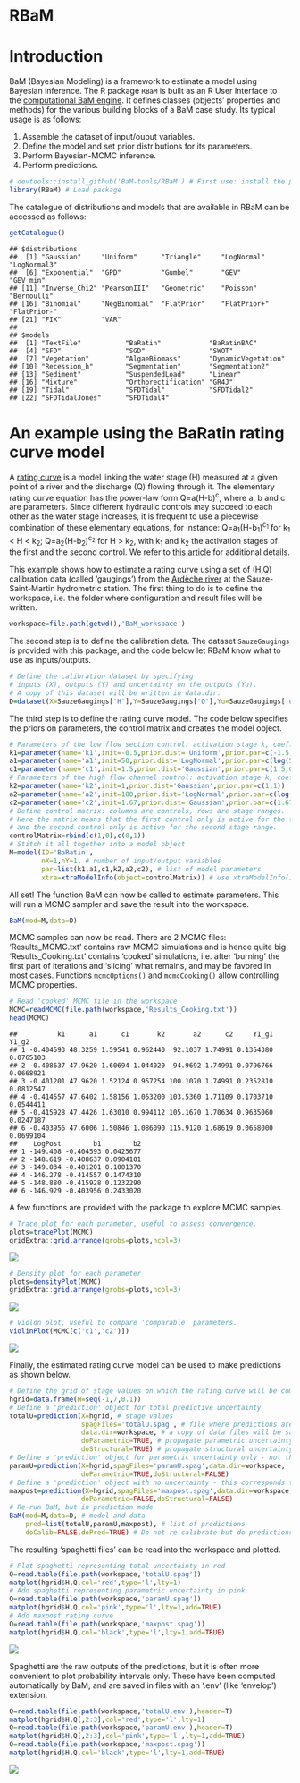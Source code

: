 RBaM
================

# Introduction

BaM (Bayesian Modeling) is a framework to estimate a model using
Bayesian inference. The R package `RBaM` is built as an R User Interface
to the [computational BaM engine](https://github.com/BaM-tools/BaM). It
defines classes (objects’ properties and methods) for the various
building blocks of a BaM case study. Its typical usage is as follows:

1.  Assemble the dataset of input/ouput variables.
2.  Define the model and set prior distributions for its parameters.
3.  Perform Bayesian-MCMC inference.
4.  Perform predictions.

<!-- end list -->

``` r
# devtools::install_github('BaM-tools/RBaM') # First use: install the package from GitHub
library(RBaM) # Load package
```

The catalogue of distributions and models that are available in RBaM can
be accessed as follows:

``` r
getCatalogue()
```

    ## $distributions
    ##  [1] "Gaussian"     "Uniform"      "Triangle"     "LogNormal"    "LogNormal3"  
    ##  [6] "Exponential"  "GPD"          "Gumbel"       "GEV"          "GEV_min"     
    ## [11] "Inverse_Chi2" "PearsonIII"   "Geometric"    "Poisson"      "Bernoulli"   
    ## [16] "Binomial"     "NegBinomial"  "FlatPrior"    "FlatPrior+"   "FlatPrior-"  
    ## [21] "FIX"          "VAR"         
    ## 
    ## $models
    ##  [1] "TextFile"           "BaRatin"            "BaRatinBAC"        
    ##  [4] "SFD"                "SGD"                "SWOT"              
    ##  [7] "Vegetation"         "AlgaeBiomass"       "DynamicVegetation" 
    ## [10] "Recession_h"        "Segmentation"       "Segmentation2"     
    ## [13] "Sediment"           "SuspendedLoad"      "Linear"            
    ## [16] "Mixture"            "Orthorectification" "GR4J"              
    ## [19] "Tidal"              "SFDTidal"           "SFDTidal2"         
    ## [22] "SFDTidalJones"      "SFDTidal4"

# An example using the BaRatin rating curve model

A [rating curve](https://en.wikipedia.org/wiki/Rating_curve) is a model
linking the water stage \(H\) measured at a given point of a river and
the discharge \(Q\) flowing through it. The elementary rating curve
equation has the power-law form Q=a(H-b)<sup>c</sup>, where a, b and c
are parameters. Since different hydraulic controls may succeed to each
other as the water stage increases, it is frequent to use a piecewise
combination of these elementary equations, for instance:
Q=a<sub>1</sub>(H-b<sub>1</sub>)<sup>c<sub>1</sub></sup> for
k<sub>1</sub> \< H \< k<sub>2</sub>;
Q=a<sub>2</sub>(H-b<sub>2</sub>)<sup>c<sub>2</sub></sup> for H \>
k<sub>2</sub>, with k<sub>1</sub> and k<sub>2</sub> the activation
stages of the first and the second control. We refer to [this
article](https://hal.archives-ouvertes.fr/hal-00934237) for additional
details.

This example shows how to estimate a rating curve using a set of (H,Q)
calibration data (called ‘gaugings’) from the [Ardèche
river](https://en.wikipedia.org/wiki/Ardèche_\(river\)) at the
Sauze-Saint-Martin hydrometric station. The first thing to do is to
define the workspace, i.e. the folder where configuration and result
files will be written.

``` r
workspace=file.path(getwd(),'BaM_workspace')
```

The second step is to define the calibration data. The dataset
`SauzeGaugings` is provided with this package, and the code below let
RBaM know what to use as inputs/outputs.

``` r
# Define the calibration dataset by specifying 
# inputs (X), outputs (Y) and uncertainty on the outputs (Yu).
# A copy of this dataset will be written in data.dir.
D=dataset(X=SauzeGaugings['H'],Y=SauzeGaugings['Q'],Yu=SauzeGaugings['uQ'],data.dir=workspace)
```

The third step is to define the rating curve model. The code below
specifies the priors on parameters, the control matrix and creates the
model object.

``` r
# Parameters of the low flow section control: activation stage k, coefficient a and exponent c
k1=parameter(name='k1',init=-0.5,prior.dist='Uniform',prior.par=c(-1.5,0))
a1=parameter(name='a1',init=50,prior.dist='LogNormal',prior.par=c(log(50),1))
c1=parameter(name='c1',init=1.5,prior.dist='Gaussian',prior.par=c(1.5,0.05))
# Parameters of the high flow channel control: activation stage k, coefficient a and exponent c
k2=parameter(name='k2',init=1,prior.dist='Gaussian',prior.par=c(1,1))
a2=parameter(name='a2',init=100,prior.dist='LogNormal',prior.par=c(log(100),1))
c2=parameter(name='c2',init=1.67,prior.dist='Gaussian',prior.par=c(1.67,0.05))
# Define control matrix: columns are controls, rows are stage ranges.
# Here the matrix means that the first control only is active for the first stage range,
# and the second control only is active for the second stage range.
controlMatrix=rbind(c(1,0),c(0,1))
# Stitch it all together into a model object
M=model(ID='BaRatin',
        nX=1,nY=1, # number of input/output variables
        par=list(k1,a1,c1,k2,a2,c2), # list of model parameters
        xtra=xtraModelInfo(object=controlMatrix)) # use xtraModelInfo() to pass the control matrix
```

All set\! The function BaM can now be called to estimate parameters.
This will run a MCMC sampler and save the result into the workspace.

``` r
BaM(mod=M,data=D)
```

MCMC samples can now be read. There are 2 MCMC files:
‘Results\_MCMC.txt’ contains raw MCMC simulations and is hence quite
big. ‘Results\_Cooking.txt’ contains ‘cooked’ simulations, i.e. after
‘burning’ the first part of iterations and ‘slicing’ what remains, and
may be favored in most cases. Functions `mcmcOptions()` and
`mcmcCooking()` allow controlling MCMC properties.

``` r
# Read 'cooked' MCMC file in the workspace
MCMC=readMCMC(file.path(workspace,'Results_Cooking.txt'))
head(MCMC)
```

    ##          k1      a1      c1       k2       a2      c2     Y1_g1     Y1_g2
    ## 1 -0.404593 48.3259 1.59541 0.962440  92.1037 1.74991 0.1354380 0.0765103
    ## 2 -0.408637 47.9620 1.60694 1.044020  94.9692 1.74991 0.0796766 0.0668921
    ## 3 -0.401201 47.9620 1.52124 0.957254 100.1070 1.74991 0.2352810 0.0812547
    ## 4 -0.414557 47.6402 1.58156 1.053200 103.5360 1.71109 0.1703710 0.0544411
    ## 5 -0.415928 47.4426 1.63010 0.994112 105.1670 1.70634 0.9635060 0.0247187
    ## 6 -0.403956 47.6006 1.50846 1.086090 115.9120 1.68619 0.0658000 0.0699104
    ##    LogPost        b1        b2
    ## 1 -149.408 -0.404593 0.0425677
    ## 2 -148.619 -0.408637 0.0904101
    ## 3 -149.034 -0.401201 0.1001370
    ## 4 -146.278 -0.414557 0.1474310
    ## 5 -148.880 -0.415928 0.1232290
    ## 6 -146.929 -0.403956 0.2433020

A few functions are provided with the package to explore MCMC samples.

``` r
# Trace plot for each parameter, useful to assess convergence.
plots=tracePlot(MCMC)
gridExtra::grid.arrange(grobs=plots,ncol=3)
```

![](man/readme/README-unnamed-chunk-8-1.png)<!-- -->

``` r
# Density plot for each parameter
plots=densityPlot(MCMC)
gridExtra::grid.arrange(grobs=plots,ncol=3)
```

![](man/readme/README-unnamed-chunk-9-1.png)<!-- -->

``` r
# Violon plot, useful to compare 'comparable' parameters.
violinPlot(MCMC[c('c1','c2')])
```

![](man/readme/README-unnamed-chunk-10-1.png)<!-- -->

Finally, the estimated rating curve model can be used to make
predictions as shown below.

``` r
# Define the grid of stage values on which the rating curve will be computed
hgrid=data.frame(H=seq(-1,7,0.1))
# Define a 'prediction' object for total predictive uncertainty
totalU=prediction(X=hgrid, # stage values
                  spagFiles='totalU.spag', # file where predictions are saved
                  data.dir=workspace, # a copy of data files will be saved here
                  doParametric=TRUE, # propagate parametric uncertainty, i.e. MCMC samples?
                  doStructural=TRUE) # propagate structural uncertainty ?
# Define a 'prediction' object for parametric uncertainty only - not the doStructural=FALSE
paramU=prediction(X=hgrid,spagFiles='paramU.spag',data.dir=workspace,
                  doParametric=TRUE,doStructural=FALSE)
# Define a 'prediction' object with no uncertainty - this corresponds to the 'maxpost' rating curve maximizing the posterior
maxpost=prediction(X=hgrid,spagFiles='maxpost.spag',data.dir=workspace,
                  doParametric=FALSE,doStructural=FALSE)
# Re-run BaM, but in prediction mode
BaM(mod=M,data=D, # model and data
    pred=list(totalU,paramU,maxpost), # list of predictions
    doCalib=FALSE,doPred=TRUE) # Do not re-calibrate but do predictions
```

The resulting ‘spaghetti files’ can be read into the workspace and
plotted.

``` r
# Plot spaghetti representing total uncertainty in red
Q=read.table(file.path(workspace,'totalU.spag'))
matplot(hgrid$H,Q,col='red',type='l',lty=1)
# Add spaghetti representing parametric uncertainty in pink
Q=read.table(file.path(workspace,'paramU.spag'))
matplot(hgrid$H,Q,col='pink',type='l',lty=1,add=TRUE)
# Add maxpost rating curve
Q=read.table(file.path(workspace,'maxpost.spag'))
matplot(hgrid$H,Q,col='black',type='l',lty=1,add=TRUE)
```

![](man/readme/README-unnamed-chunk-12-1.png)<!-- -->

Spaghetti are the raw outputs of the predictions, but it is often more
convenient to plot probability intervals only. These have been computed
automatically by BaM, and are saved in files with an ‘.env’ (like
‘envelop’) extension.

``` r
Q=read.table(file.path(workspace,'totalU.env'),header=T)
matplot(hgrid$H,Q[,2:3],col='red',type='l',lty=1)
Q=read.table(file.path(workspace,'paramU.env'),header=T)
matplot(hgrid$H,Q[,2:3],col='pink',type='l',lty=1,add=TRUE)
Q=read.table(file.path(workspace,'maxpost.spag'))
matplot(hgrid$H,Q,col='black',type='l',lty=1,add=TRUE)
```

![](man/readme/README-unnamed-chunk-13-1.png)<!-- -->
